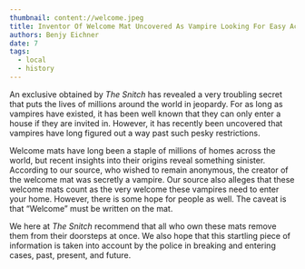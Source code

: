 ```yaml
---
thumbnail: content://welcome.jpeg
title: Inventor Of Welcome Mat Uncovered As Vampire Looking For Easy Access To Homes
authors: Benjy Eichner
date: 7
tags:
  - local
  - history
---
```


An exclusive obtained by *The Snitch* has revealed a very troubling secret that puts the lives of millions around the world in jeopardy. For as long as vampires have existed, it has been well known that they can only enter a house if they are invited in. However, it has recently been uncovered that vampires have long figured out a way past such pesky restrictions.

Welcome mats have long been a staple of millions of homes across the world, but recent insights into their origins reveal something sinister. According to our source, who wished to remain anonymous, the creator of the welcome mat was secretly a vampire. Our source also alleges that these welcome mats count as the very welcome these vampires need to enter your home. However, there is some hope for people as well. The caveat is that “Welcome” must be written on the mat.

We here at *The Snitch* recommend that all who own these mats remove them from their doorsteps at once. We also hope that this startling piece of information is taken into account by the police in breaking and entering cases, past, present, and future.
